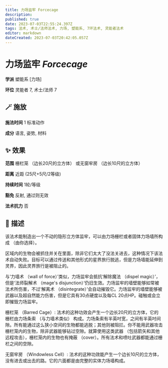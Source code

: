 ```yaml
---
title: 力场监牢 Forcecage
description: 
published: true
date: 2023-07-03T22:55:24.397Z
tags: 法术, 术士/法师法术, 力场, 塑能系, 7环法术, 灵能者法术
editor: markdown
dateCreated: 2023-07-03T20:42:05.057Z
---
```


# **力场监牢** *Forcecage*

**学派** 塑能系 \[力场\] 

**环位** 灵能者 7, 术士/法师 7

## 🪄 施放

**施法时间** 1 标准动作

**成分** 语言, 姿势, 材料

## ✨ 效果  

**范围** 栅栏笼 （边长20尺的立方体） 或无窗牢房 （边长10尺的立方体）

**距离** 近距 (25尺+5尺/2等级)  

**持续时间** 1轮/等级 

**豁免** 反射, 通过则无效

**法术抗力** 否

## 📖 描述

该法术能制造出一个不动的隐形立方体监牢，可以由力场栅栏或者固体力场墙所构成 （由你选择）。

区域内的生物会被抓住并关在里面，除非它们太大了没法关进去，这种情况下该法术自动失败。目标可以通过传送和其他形式的星界旅行脱逃，但是力场墙能延伸到灵界，因此灵界旅行是被阻止的。

与‘力墙术 （wall of force）’类似，力场监牢会抵抗‘解除魔法 （dispel magic）’，但是‘法师裂解术 （mage's disjunction）’仍旧生效。力场监牢的墙壁能够如常被法术所伤害，不过‘解离术 （disintegrate）’会自动摧毁它。力场监牢的墙壁能够被武器以及超自然能力伤害，但是它具有30点硬度以及每CL 20点HP。碰触或会立即摧毁力场监牢。

栅栏笼 （Barred Cage）: 法术的这种功效会产生一个边长20尺的立方体，它的栅栏由力场条索 （与力墙术类似） 构成。力场条索有半英吋宽，之间有半英吋间隙。所有能通过这么狭小空间的生物都能逃脱；其他则被阻拦。你不能用武器攻击栅栏笼内的生物，除非武器能够钻过空隙。就算使用这类武器 （包括箭矢和其他远程攻击），栅栏笼内的生物也有掩蔽 （cover）。所有法术和喷吐武器都能通过栅栏之间的空隙。

无窗牢房 （Windowless Cell）: 法术的这种功效能产生一个边长10尺的立方体，没有进去或出去的路。它的六面都是由完整的实体力场墙构成。
    
